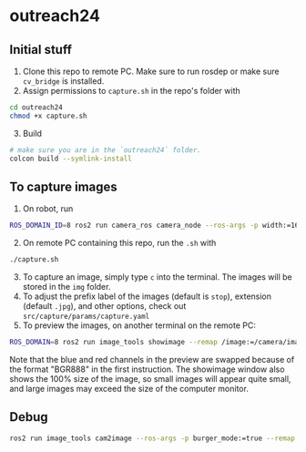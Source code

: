 # outreach24
## Initial stuff
1. Clone this repo to remote PC. Make sure to run rosdep or make sure `cv_bridge` is installed.
2. Assign permissions to `capture.sh` in the repo's folder with 
```bash
cd outreach24
chmod +x capture.sh
``` 
3. Build
```bash
# make sure you are in the `outreach24` folder.
colcon build --symlink-install
```

## To capture images
1. On robot, run
```bash
ROS_DOMAIN_ID=8 ros2 run camera_ros camera_node --ros-args -p width:=160 -p height:=120 -p format:=BGR888
```
2. On remote PC containing this repo, run the `.sh` with
```bash
./capture.sh
```
3. To capture an image, simply type `c` into the terminal. The images will be stored in the `img` folder.
4. To adjust the prefix label of the images (default is `stop`), extension (default `.jpg`), and other options, check out `src/capture/params/capture.yaml`
5. To preview the images, on another terminal on the remote PC:
```bash
ROS_DOMAIN=8 ros2 run image_tools showimage --remap /image:=/camera/image_raw
```
Note that the blue and red channels in the preview are swapped because of the format "BGR888" in the first instruction. The showimage window also shows the 100% size of the image, so small images will appear quite small, and large images may exceed the size of the computer monitor.

## Debug
```bash
ros2 run image_tools cam2image --ros-args -p burger_mode:=true --remap image:=camera/image_raw
```